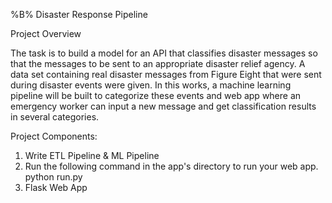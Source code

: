%B% Disaster Response Pipeline

Project Overview

The task is to build a model for an API that classifies disaster messages so that the messages to be sent to an appropriate disaster relief agency.
A data set containing real disaster messages from Figure Eight that were sent during disaster events were given.
In this works, a machine learning pipeline will be built to categorize these events and web app where an emergency worker can input a new message and get classification results in several categories. 

Project Components:
1. Write ETL Pipeline & ML Pipeline
2. Run the following command in the app's directory to run your web app. python run.py
3. Flask Web App
